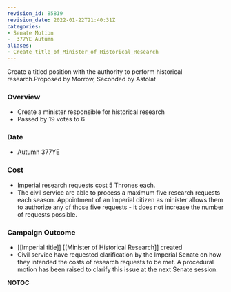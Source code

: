 ```yaml
---
revision_id: 85819
revision_date: 2022-01-22T21:40:31Z
categories:
- Senate Motion
-  377YE Autumn
aliases:
- Create_title_of_Minister_of_Historical_Research
---
```


Create a titled position with the authority to perform historical research.Proposed by Morrow, Seconded by Astolat

### Overview
* Create a minister responsible for historical research
* Passed by 19 votes to 6

### Date
* Autumn 377YE

### Cost
* Imperial research requests cost 5 Thrones each.
* The civil service are able to process a maximum five research requests each season. Appointment of an Imperial citizen as minister allows them to authorize any of those five requests - it does not increase the number of requests possible.

### Campaign Outcome
* [[Imperial title]] [[Minister of Historical Research]] created
* Civil service have requested clarification by the Imperial Senate on how they intended the costs of research requests to be met. A procedural motion has been raised to clarify this issue at the next Senate session.


__NOTOC__